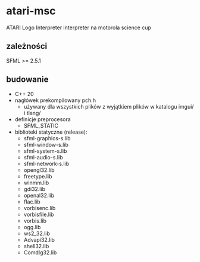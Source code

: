 # atari-msc
ATARI Logo Interpreter
interpreter na motorola science cup

## zależności
SFML >= 2.5.1

## budowanie
- C++ 20
- nagłówek prekompilowany pch.h
    - używany dla wszystkich plików z wyjątkiem plików w katalogu imgui/ i tlang/
- definicje preprocesora
    - SFML_STATIC
- biblioteki statyczne (release):
    - sfml-graphics-s.lib
    - sfml-window-s.lib
    - sfml-system-s.lib
    - sfml-audio-s.lib
    - sfml-network-s.lib	
    - opengl32.lib
    - freetype.lib
    - winmm.lib
    - gdi32.lib
    - openal32.lib
    - flac.lib
    - vorbisenc.lib
    - vorbisfile.lib
    - vorbis.lib
    - ogg.lib
    - ws2_32.lib
    - Advapi32.lib
    - shell32.lib
    - Comdlg32.lib